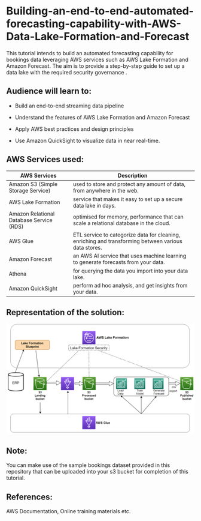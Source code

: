 # Building-an-end-to-end-automated-forecasting-capability-with-AWS-Data-Lake-Formation-and-Forecast

This tutorial intends to build an automated forecasting capability for bookings data leveraging AWS services such as AWS Lake Formation and Amazon Forecast. The aim is to provide a step-by-step guide to set up a data lake with the required security governance .

## Audience will learn to: 

- Build an end-to-end streaming data pipeline

- Understand the features of AWS Lake Formation and Amazon Forecast

- Apply AWS best practices and design principles

- Use Amazon QuickSight to visualize data in near real-time.


## AWS Services used:

AWS Services                        | Description
------------                        | -------------
Amazon S3 (Simple Storage Service)  | used to store and protect any amount of data, from anywhere in the web.
AWS Lake Formation | service that makes it easy to set up a secure data lake in days.
Amazon Relational Database Service (RDS) | optimised for memory, performance that can scale a relational database in the cloud. 
AWS Glue | ETL service to categorize data for cleaning, enriching and transforming between various data stores.
Amazon Forecast | an AWS AI service that uses machine learning to generate forecasts from your data.
Athena | for querying the data you import into your data lake.
Amazon QuickSight | perform ad hoc analysis, and get insights from your data.

## Representation of the solution:
<img src = "https://github.com/Aniket-Gamre/An-end-to-end-automated-AWS-Data-Lake-Formation-using-Amazon-Forecast/blob/master/Design-flow%20diagrams/Final%20Solution.PNG">


## Note: 
You can make use of the sample bookings dataset provided in this repository that can be uploaded into your s3 bucket for completion of this tutorial. 


## References:
AWS Documentation, Online training materials etc.

